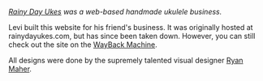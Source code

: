 _[Rainy Day Ukes][main-url] was a web-based handmade ukulele business._

Levi built this website for his friend's business. It was originally hosted at rainydayukes.com, but has since been taken down. However, you can still check out the site on the [WayBack Machine][main-url].  

All designs were done by the supremely talented visual designer [Ryan Maher][ryan-url].


[main-url]: https://web.archive.org/web/20161020110300/http://www.rainydayukes.com/
[ryan-url]: http://linkedin.com/in/ryanmichaelmaher